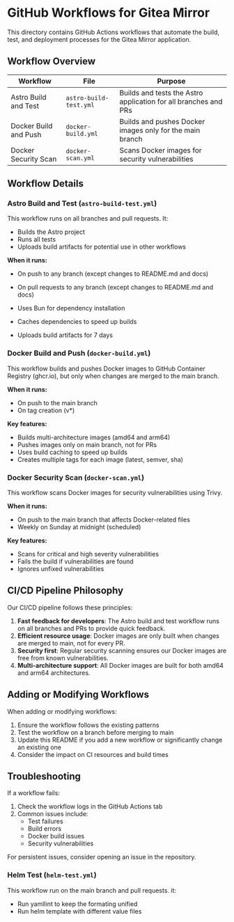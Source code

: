 # GitHub Workflows for Gitea Mirror

This directory contains GitHub Actions workflows that automate the build, test, and deployment processes for the Gitea Mirror application.

## Workflow Overview

| Workflow | File | Purpose |
|----------|------|---------|
| Astro Build and Test | `astro-build-test.yml` | Builds and tests the Astro application for all branches and PRs |
| Docker Build and Push | `docker-build.yml` | Builds and pushes Docker images only for the main branch |
| Docker Security Scan | `docker-scan.yml` | Scans Docker images for security vulnerabilities |

## Workflow Details

### Astro Build and Test (`astro-build-test.yml`)

This workflow runs on all branches and pull requests. It:

- Builds the Astro project
- Runs all tests
- Uploads build artifacts for potential use in other workflows

**When it runs:**
- On push to any branch (except changes to README.md and docs)
- On pull requests to any branch (except changes to README.md and docs)

- Uses Bun for dependency installation
- Caches dependencies to speed up builds
- Uploads build artifacts for 7 days

### Docker Build and Push (`docker-build.yml`)

This workflow builds and pushes Docker images to GitHub Container Registry (ghcr.io), but only when changes are merged to the main branch.

**When it runs:**
- On push to the main branch
- On tag creation (v*)

**Key features:**
- Builds multi-architecture images (amd64 and arm64)
- Pushes images only on main branch, not for PRs
- Uses build caching to speed up builds
- Creates multiple tags for each image (latest, semver, sha)

### Docker Security Scan (`docker-scan.yml`)

This workflow scans Docker images for security vulnerabilities using Trivy.

**When it runs:**
- On push to the main branch that affects Docker-related files
- Weekly on Sunday at midnight (scheduled)

**Key features:**
- Scans for critical and high severity vulnerabilities
- Fails the build if vulnerabilities are found
- Ignores unfixed vulnerabilities

## CI/CD Pipeline Philosophy

Our CI/CD pipeline follows these principles:

1. **Fast feedback for developers**: The Astro build and test workflow runs on all branches and PRs to provide quick feedback.
2. **Efficient resource usage**: Docker images are only built when changes are merged to main, not for every PR.
3. **Security first**: Regular security scanning ensures our Docker images are free from known vulnerabilities.
4. **Multi-architecture support**: All Docker images are built for both amd64 and arm64 architectures.

## Adding or Modifying Workflows

When adding or modifying workflows:

1. Ensure the workflow follows the existing patterns
2. Test the workflow on a branch before merging to main
3. Update this README if you add a new workflow or significantly change an existing one
4. Consider the impact on CI resources and build times

## Troubleshooting

If a workflow fails:

1. Check the workflow logs in the GitHub Actions tab
2. Common issues include:
   - Test failures
   - Build errors
   - Docker build issues
   - Security vulnerabilities

For persistent issues, consider opening an issue in the repository.


### Helm Test (`helm-test.yml`)

This workflow run on the main branch and pull requests. it:
- Run yamllint to keep the formating unified
- Run helm template with different value files
